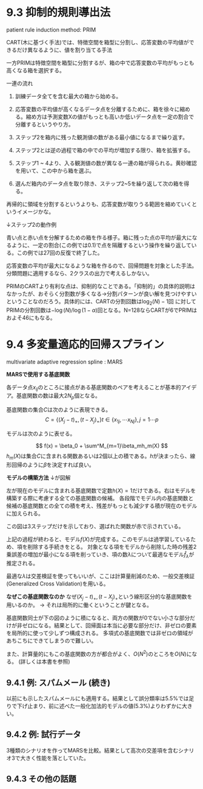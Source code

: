 # 9.3 抑制的規則導出法

patient rule induction method: PRIM

CART(木に基づく手法)では、特徴空間を箱型に分割し、応答変数の平均値ができるだけ異なるように、値を割り当てる手法

一方PRIMは特徴空間を箱型に分割するが、箱の中で応答変数の平均がもっとも高くなる箱を選択する。

一連の流れ

1. 訓練データ全てを含む最大の箱から始める。

2. 応答変数の平均値が高くなるデータ点を分離するために、箱を徐々に縮める。縮め方は予測変数Xの値がもっとも高いか低いデータ点を一定の割合で分離するというやり方。

3. ステップ2を箱内に残った観測値の数がある最小値になるまで繰り返す。

4. ステップ2とは逆の過程で箱の中での平均が増加する限り、箱を拡張する。

5. ステップ1 ~ 4より、入る観測値の数が異なる一連の箱が得られる。黄砂確認を用いて、この中から箱を選ぶ。

6. 選んだ箱内のデータ点を取り除き、ステップ2~5を繰り返して次の箱を得る。

再帰的に領域を分割するというよりも、応答変数が取りうる範囲を縮めていくというイメージかな。

↓ステップ2の動作例


青い点と赤い点を分解するための箱を作る様子。箱に残った点の平均が最大になるように、一定の割合(この例では0.1)で点を隔離するという操作を繰り返している。この例では27回の反復で終了した。

応答変数の平均が最大になるような箱を作るので、回帰問題を対象とした手法。 分類問題に適用するなら、2クラスの出力で考えるしかない。

PRIMのCARTより有利な点は、抑制的なことである。「抑制的」の具体的説明はなかったが、おそらく分割数が多くなる→分割パターンが良い解を見つけやすいということなのだろう。具体的には、CARTの分割回数は$\log_2(N) - 1$回 に対してPRIMの分割回数は$-\log(N)/\log(1-\alpha)$回となる。N=128ならCARTが6でPRIMはおよそ46にもなる。

# 9.4 多変量適応的回帰スプライン

multivariate adaptive regression spline : MARS

**MARSで使用する基底関数**


各データ点$x_{ij}$のところに接点がある基底関数のペアを考えることが基本的アイデア。基底関数の数は最大$2N_p$個となる。

基底関数の集合$C$は次のように表現できる。
$$
C = \{(X_j -t)_+, (t-X_j)_+\}
t \in \{x_{1j}, \cdots x_{Nj}\}, j=1\cdots p
$$

モデルは次のように表せる。

$$
f(x) = \beta_0 + \sum^M_{m=1}\beta_mh_m(X)
$$
$h_m(X)$は集合$C$に含まれる関数あるいは2個以上の積である。$h$が決まったら、線形回帰のように$\beta$を決定すれば良い。

**モデルの構築方法**
↓が図解


左が現在のモデルに含まれる基底関数で定数$h(X)=1$だけである。右はモデルを構築する際に考慮する全ての基底関数の候補。
各段階でモデル内の基底関数と候補の基底関数との全ての積を考え、残差がもっとも減少する積が現在のモデルに加えられる。

この図は3ステップだけを示しており、選ばれた関数が赤で示されている。

上記の過程が終わると、モデル$f(X)$が完成する。このモデルは過学習しているため、項を削除する手続きをとる。
対象となる項をモデルから削除した時の残差2乗誤差の増加が最小になる項を削っていき、項の数$\lambda$について最適なモデル$\hat{f}_\lambda$が推定される。


最適な$\lambda$は交差検証を使ってもいいが、ここは計算量削減のため、一般交差検証(Generalized Cross Validation)を用いる。

**なぜこの基底関数なのか**
なぜ$(X_j -t)_+, (t-X_j)_+$という線形区分的な基底関数を用いるのか。
→ それは局所的に働くということが鍵となる。

基底関数同士が下の図のように積になると、両方の関数が0でない小さな部分だけが非ゼロになる。結果として、回帰面は本当に必要な部分だけ、非ゼロの要素を局所的に使って少しずつ構成される。
多項式の基底関数では非ゼロの領域があちこちにできてしまうので難しい。

また、計算量的にもこの基底関数の方が都合がよく、$O(N^2)$のところを$O(N)$になる。
(詳しくは本書を参照)


## 9.4.1 例: スパムメール (続き)
以前にも示したスパムメールにも適用する。結果として誤分類率は5.5%では足りで下げ止まり、前に述べた一般化加法的モデルの値(5.3%)よりわずかに大きい。

## 9.4.2 例: 試行データ
3種類のシナリオを作ってMARSを比較。結果として高次の交差項を含むシナリオ3で大きく性能を落としていた。

## 9.4.3 その他の話題


